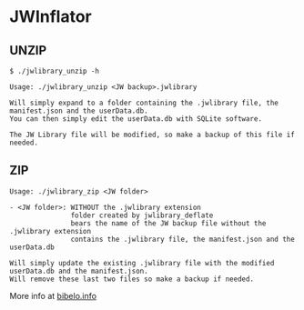 # JWInflator

## UNZIP

```
$ ./jwlibrary_unzip -h
```

    Usage: ./jwlibrary_unzip <JW backup>.jwlibrary

    Will simply expand to a folder containing the .jwlibrary file, the manifest.json and the userData.db.
    You can then simply edit the userData.db with SQLite software.

    The JW Library file will be modified, so make a backup of this file if needed.

## ZIP

```
Usage: ./jwlibrary_zip <JW folder>
```

    - <JW folder>: WITHOUT the .jwlibrary extension
                   folder created by jwlibrary_deflate
                   bears the name of the JW backup file without the .jwlibrary extension
                   contains the .jwlibrary file, the manifest.json and the userData.db

    Will simply update the existing .jwlibrary file with the modified userData.db and the manifest.json.
    Will remove these last two files so make a backup if needed.

More info at [bibelo.info](https://bibelo.info/edit-content-of-jw-library-backup-files/)
